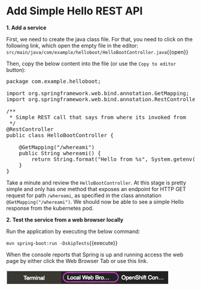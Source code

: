 # Add Simple Hello REST API

**1. Add a service**

First, we need to create the java class file. For that, you need to click on the following link, which open the empty file in the editor: ``src/main/java/com/example/helloboot/HelloBootController.java``{{open}}

Then, copy the below content into the file (or use the `Copy to editor` button):

<pre class="file" data-filename="src/main/java/com/example/helloboot/HelloBootController.java" data-target="replace">
package com.example.helloboot;

import org.springframework.web.bind.annotation.GetMapping;
import org.springframework.web.bind.annotation.RestController;

/**
 * Simple REST call that says from where its invoked from
 */
@RestController
public class HelloBootController {

    @GetMapping("/whereami")
    public String whereami() {
        return String.format("Hello from %s", System.getenv().getOrDefault("HOSTNAME", "localhost"));
    }
}
</pre>
Take a minute and review the `HelloBootController`. At this stage is pretty simple and only has one method that exposes an endpoint for HTTP GET request for path `/whereami`, as specified in the class annotation `@GetMapping("/whereami")`. We should now be able to see a simple Hello response from the kubernetes pod.

**2. Test the service from a web browser locally**

Run the application by executing the below command:

``mvn spring-boot:run -DskipTests``{{execute}}

When the console reports that Spring is up and running access the web page by either click the Web Browser Tab or use this link.

![Local Web Browser Tab](../assets/web-browser-tab.png)